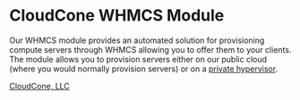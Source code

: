 # CloudCone WHMCS Module #

Our WHMCS module provides an automated solution for provisioning compute servers through WHMCS allowing you to offer them to your clients. The module allows you to provision servers either on our public cloud (where you would normally provision servers) or on a [private hypervisor](https://cloudcone.com/private/).

[CloudCone, LLC](https://cloudcone.com)
